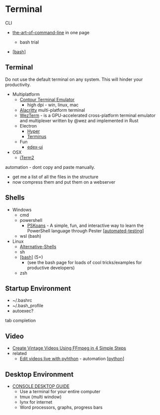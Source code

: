 Terminal
========

CLI

* [the-art-of-command-line](https://github.com/jlevy/the-art-of-command-line) in one page
  * bash trial

* [[bash]]

Terminal
--------

Do not use the default terminal on any system. This will hinder your productivity.

* Multiplatform
  * [Contour Terminal Emulator](http://contour-terminal.org/)
    * high dpi - win, linux, mac
  * [Alacritty](https://github.com/alacritty/alacritty) multi-platform terminal
  * [WezTerm](https://wezfurlong.org/wezterm/) - is a GPU-accelerated cross-platform terminal emulator and multiplexer written by @wez and implemented in Rust
  * Electron
    * [Hyper](https://hyper.is/)
    * [Terminus](https://www.electronjs.org/apps/terminus)
  * Fun
    * [edex-ui](https://github.com/GitSquared/edex-ui)
* OSX
  * [iTerm2](https://www.iterm2.com/)

automation - dont copy and paste manually.
  - get me a list of all the files in the structure
  - now compress them and put them on a webserver

Shells
------

* Windows
  * cmd
  * powershell
    * [PSKoans](https://github.com/vexx32/PSKoans) -  A simple, fun, and interactive way to learn the PowerShell language through Pester [[automated-testing]]
  * wsl (bash)
* Linux
  * [Alternative-Shells](https://github.com/oilshell/oil/wiki/Alternative-Shells)
  * sh
  * [[bash]] (5+)
    * (see the bash page for loads of cool tricks/examples for productive developers)
  * zsh


Startup Environment
-------------------

* ~/.bashrc
* ~/.bash_profile
* autoexec?

tab completion


Video
-----

* [Create Vintage Videos Using FFmpeg in 4 Simple Steps](https://ottverse.com/create-vintage-videos-using-ffmpeg/)
* related
  * [Edit videos live with pyhthon](https://github.com/Zulko/moviepy) - automation [[python]]

Desktop Environment
-------------------

* [CONSOLE DESKTOP GUIDE](https://pspodcasting.net/dan/blog/2018/console_desktop.html)
  * Use a terminal for your entire computer
  * tmux (multi window)
  * lynx for internet
  * Word processors, graphs, progress bars



[//begin]: # "Autogenerated link references for markdown compatibility"
[bash]: bash.md "bash"
[automated-testing]: automated-testing.md "Automated Testing"
[python]: python.md "python3"
[//end]: # "Autogenerated link references"